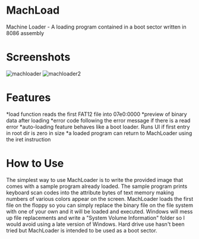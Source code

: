 # MachLoad
Machine Loader - A loading program contained in a boot sector written in 8086 assembly

# Screenshots
![machloader](https://github.com/SKauppinen/MachLoad/assets/11303257/6f403105-ecde-4813-879c-c7bf5f586a1a)
![machloader2](https://github.com/SKauppinen/MachLoad/assets/11303257/6c4b6873-3b18-4152-9f8c-bb9c551ea820)

# Features
*load function reads the first FAT12 file into 07e0:0000
*preview of binary data after loading
*error code following the error message if there is a read error
*auto-loading feature behaves like a boot loader. Runs UI if first entry in root dir is zero in size
*a loaded program can return to MachLoader using the iret instruction

# How to Use
The simplest way to use MachLoader is to write the provided image that comes with a sample program already loaded. The sample program prints keyboard scan codes into the attribute bytes of text memory making numbers of various colors appear on the screen. MachLoader loads the first file on the floppy so you can simply replace the binary file on the file system with one of your own and it will be loaded and executed. Windows will mess up file replacements and write a "System Volume Information" folder so I would avoid using a late version of Windows. Hard drive use hasn't been tried but MachLoader is intended to be used as a boot sector.
